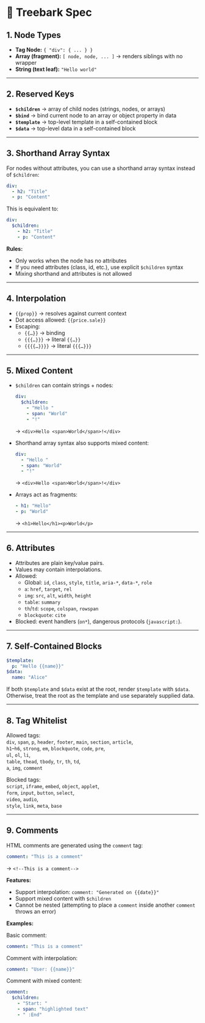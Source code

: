 # 📜 Treebark Spec

## 1. Node Types  

- **Tag Node:** `{ "div": { ... } }`  
- **Array (fragment):** `[ node, node, ... ]` → renders siblings with no wrapper  
- **String (text leaf):** `"Hello world"`  

---

## 2. Reserved Keys  

- **`$children`** → array of child nodes (strings, nodes, or arrays)  
- **`$bind`** → bind current node to an array or object property in data  
- **`$template`** → top-level template in a self-contained block  
- **`$data`** → top-level data in a self-contained block  

---

## 3. Shorthand Array Syntax

For nodes without attributes, you can use a shorthand array syntax instead of `$children`:

```yaml
div:
  - h2: "Title"
  - p: "Content"
```

This is equivalent to:

```yaml  
div:
  $children:
    - h2: "Title"
    - p: "Content"
```

**Rules:**
- Only works when the node has no attributes
- If you need attributes (class, id, etc.), use explicit `$children` syntax
- Mixing shorthand and attributes is not allowed

---

## 4. Interpolation  

- `{{prop}}` → resolves against current context  
- Dot access allowed: `{{price.sale}}`  
- Escaping:  
  - `{{…}}` → binding  
  - `{{{…}}}` → literal `{{…}}`  
  - `{{{{…}}}}` → literal `{{{…}}}`  

---

## 5. Mixed Content  

- `$children` can contain strings + nodes:  
  ```yaml
  div:
    $children:
      - "Hello "
      - span: "World"
      - "!"
  ```
  → `<div>Hello <span>World</span>!</div>`

- Shorthand array syntax also supports mixed content:
  ```yaml
  div:
    - "Hello "
    - span: "World"  
    - "!"
  ```
  → `<div>Hello <span>World</span>!</div>`

- Arrays act as fragments:  
  ```yaml
  - h1: "Hello"
  - p: "World"
  ```
  → `<h1>Hello</h1><p>World</p>`

---

## 6. Attributes  

- Attributes are plain key/value pairs.  
- Values may contain interpolations.  
- Allowed:  
  - Global: `id`, `class`, `style`, `title`, `aria-*`, `data-*`, `role`  
  - `a`: `href`, `target`, `rel`  
  - `img`: `src`, `alt`, `width`, `height`  
  - `table`: `summary`  
  - `th`/`td`: `scope`, `colspan`, `rowspan`  
  - `blockquote`: `cite`  
- Blocked: event handlers (`on*`), dangerous protocols (`javascript:`).  

---

## 7. Self-Contained Blocks  

```yaml
$template:
  p: "Hello {{name}}"
$data:
  name: "Alice"
```

If both `$template` and `$data` exist at the root, render `$template` with `$data`. Otherwise, treat the root as the template and use separately supplied data.  

---

## 8. Tag Whitelist  

Allowed tags:  
`div`, `span`, `p`, `header`, `footer`, `main`, `section`, `article`,  
`h1`–`h6`, `strong`, `em`, `blockquote`, `code`, `pre`,  
`ul`, `ol`, `li`,  
`table`, `thead`, `tbody`, `tr`, `th`, `td`,  
`a`, `img`, `comment`  

Blocked tags:  
`script`, `iframe`, `embed`, `object`, `applet`,  
`form`, `input`, `button`, `select`,  
`video`, `audio`,  
`style`, `link`, `meta`, `base`

---

## 9. Comments

HTML comments are generated using the `comment` tag:

```yaml
comment: "This is a comment"
```

→ `<!--This is a comment-->`

**Features:**
- Support interpolation: `comment: "Generated on {{date}}"`
- Support mixed content with `$children`
- Cannot be nested (attempting to place a `comment` inside another `comment` throws an error)

**Examples:**

Basic comment:
```yaml
comment: "This is a comment"
```

Comment with interpolation:
```yaml
comment: "User: {{name}}"
```

Comment with mixed content:
```yaml
comment:
  $children:
    - "Start: "
    - span: "highlighted text"
    - " :End"
```  
